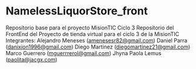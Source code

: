 # NamelessLiquorStore_front
Repositorio base para el proyecto MisionTIC Ciclo 3
Repositorio del FrontEnd del Proyecto de tienda virtual para el ciclo 3 de la MisionTIC
Integrantes:
Alejandro Meneses (amenesesr82@gmail.com)
Daniel Parra (danixion1996@gmail.com)
Diego Martinez (diegomartinez21@gmail.com)
Marco Guerrero (mguerrrerol@gmail.com)
Jhyna Paola Lemus (paolita@jacgx.com)
